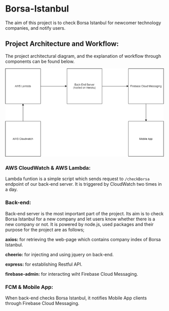 # Borsa-Istanbul

The aim of this project is to check Borsa Istanbul for newcomer technology companies, and notify users.

## Project Architecture and Workflow:
The project architectural diagram, and the explanation of workflow through components can be found below.

![alt text](/docs/arch_diagram.png)

### AWS CloudWatch & AWS Lambda:

Lambda funtion is a simple script which sends request to `/checkBorsa` endpoint of our back-end server. It is triggered by CloudWatch two times in a day.

### Back-end:

Back-end server is the most important part of the project. Its aim is to check Borsa Istanbul for a new company and let users know whether there is a new company or not. It is powered by node.js, used packages and their purpose for the project are as follows;

**axios:** for retrieving the web-page which contains company index of Borsa Istanbul.

**cheerio:** for injecting and using jquery on back-end. 

**express:** for establishing Restful API.

**firebase-admin:** for interacting wiht Firebase Cloud Messaging.

### FCM & Mobile App:

When back-end checks Borsa Istanbul, it notifies Mobile App clients through Firebase Cloud Messaging.
